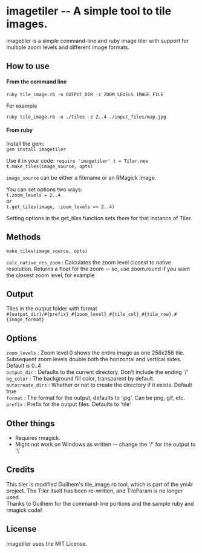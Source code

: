 # imagetiler -- A simple tool to tile images.

imagetiler is a simple command-line and ruby image tiler with support for multiple zoom levels and different image formats.


## How to use

#### From the command line

`ruby tile_image.rb -o OUTPUT_DIR -z ZOOM_LEVELS IMAGE_FILE`  

For example

`ruby tile_image.rb -o ./tiles -z 2..4 ./input_files/map.jpg`


#### From ruby

Install the gem:  
`gem install imagetiler`

Use it in your code:
`require 'imagetiler'
t = Tiler.new  
t.make_tiles(image_source, opts)`

`image_source` can be either a filename or an RMagick Image.

You can set options two ways:  
`t.zoom_levels = 2..4`  
or  
`t.get_tiles(image, :zoom_levels => 2..4)`

Setting options in the get_tiles function sets them for that instance of Tiler.


## Methods

`make_tiles(image_source, opts)`  

`calc_native_res_zoom` : Calculates the zoom level closest to native resolution. Returns a float for the zoom -- so, use zoom.round if you want the closest zoom level, for example


## Output
Tiles in the output folder with format  
`#{output_dir}/#{prefix}_#{zoom_level}_#{tile_col}_#{tile_row}.#{image_format}`


## Options

`zoom_levels` : Zoom level 0 shows the entire image as one 256x256 tile. Subsequent zoom levels double both the horizontal and vertical sides. Default is 0..4  
`output_dir` : Defaults to the current directory. Don't include the ending '/'  
`bg_color` : The background fill color, transparent by default.  
`autocreate_dirs` : Whether or not to create the directory if it exists. Default true  
`format` : The format for the output, defaults to 'jpg'. Can be png, gif, etc.  
`prefix` : Prefix for the output files. Defaults to 'tile'

## Other things
* Requires rmagick.
* Might not work on Windows as written -- change the '/' for the output to '\\'


## Credits
This tiler is modified Guilhem's tile_image.rb tool, which is part of the ym4r project. The Tiler itself has been re-written, and TileParam is no longer used.  
Thanks to Guilhem for the command-line portions and the sample ruby and rmagick code!


## License
imagetiler uses the MIT License.
